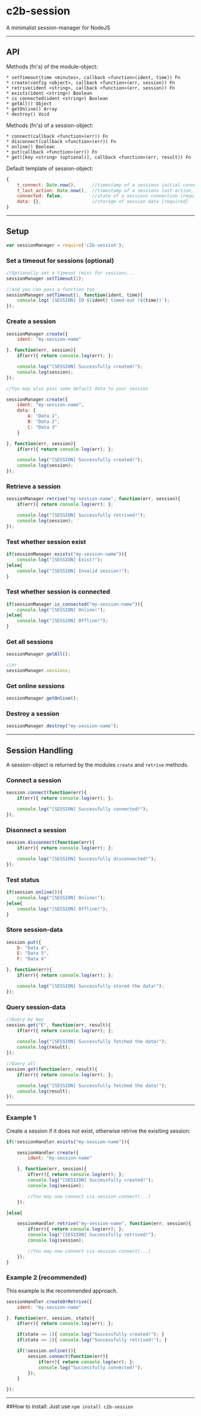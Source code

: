 # c2b-session
A minimalist session-manager for NodeJS

---

## API

Methods (fn's) of the module-object:

```
* setTimeout(time <minutes>, callback <function>(ident, time)) Fn
* create(config <object>, callback <function>(err, session)) Fn
* retrive(ident <string>, callback <function>(err, session)) Fn
* exists(ident <string>) Boolean
* is_connected(ident <string>) Boolean
* getAll() Object
* getOnline() Array
* destroy() Void
```

Methods (fn's) of a session-object:

```
* connect(callback <function>(err)) Fn
* disconnect(callback <function>(err)) Fn
* online() Boolean
* put(callback <function>(err)) Fn
* get([key <string> (optional)], callback <function>(err, result)) Fn
```

Default template of session-object:
```javascript
{
    t_connect: Date.now(),      //timestamp of a sessions initial connection
    t_last_action: Date.now(),  //timestamp of a sessions last action, eg. put() [required]
    connected: false,           //state of a sessions connection [required]
    data: {},                   //storage of session data [required]
}
```

---

## Setup
```javascript
var sessionManager = require('c2b-session');
```

### Set a timeout for sessions (optional)

```javascript
//Optionally set a timeout (min) for sessions...
sessionManager.setTimeout(1);

//and you can pass a function too
sessionManager.setTimeout(1, function(ident, time){
    console.log(`[SESSION] ID ${ident} timed-out (${time})`);
});
```

### Create a session
```javascript
sessionManager.create({
    ident: "my-session-name"

}, function(err, session){
    if(err){ return console.log(err); };

    console.log("[SESSION] Successfully created!");
    console.log(session);
});

//You may also pass some default data to your session

sessionManager.create({
    ident: "my-session-name",
    data: {
        A: "Data 1",
        B: "Data 2",
        C: "Data 3"
    }

}, function(err, session){
    if(err){ return console.log(err); };

    console.log("[SESSION] Successfully created!");
    console.log(session);
});
```

### Retrieve a session
```javascript
sessionManager.retrive("my-session-name", function(err, session){
    if(err){ return console.log(err); };

    console.log("[SESSION] Successfully retrived!");
    console.log(session);
});
```

### Test whether session exist
```javascript
if(sessionManager.exists("my-session-name")){
    console.log("[SESSION] Exist!");
}else{
    console.log("[SESSION] Invalid session!");
}
```

### Test whether session is connected
```javascript
if(sessionManager.is_connected("my-session-name")){
    console.log("[SESSION] Online!");
}else{
    console.log("[SESSION] Offline!");
}
```

### Get all sessions
```javascript
sessionManager.getAll();

//or
sessionManager.sessions;
```

### Get online sessions
```javascript
sessionManager.getOnline();
```

### Destroy a session
```javascript
sessionManager.destroy("my-session-name");
```
---

## Session Handling
A session-object is returned by the modules ```create``` and ```retrive``` methods.

### Connect a session
```javascript
session.connect(function(err){
    if(err){ return console.log(err); };

    console.log("[SESSION] Successfully connected!");
});
```

### Disonnect a session
```javascript
session.disconnect(function(err){
    if(err){ return console.log(err); };

    console.log("[SESSION] Successfully disconnected!");
});
```

### Test status
```javascript
if(session.online()){
    console.log("[SESSION] Online!");
}else{
    console.log("[SESSION] Offline!");
}
```

### Store session-data
```javascript
session.put({ 
    D: "Data 4",
    E: "Data 5",
    F: "Data 6"

}, function(err){
    if(err){ return console.log(err); };

    console.log("[SESSION] Successfully stored the data!");
});
```

### Query session-data
```javascript
//Query by key
session.get("E", function(err, result){
    if(err){ return console.log(err); };
    
    console.log("[SESSION] Successfully fetched the data!");
    console.log(result);
});

//Query all
session.get(function(err, result){
    if(err){ return console.log(err); };

    console.log("[SESSION] Successfully fetched the data!");
    console.log(result);
});
```

---

### Example 1
Create a session if it does not exist,
otherwise retrive the exisiting session:

```javascript
if(!sessionHandler.exists("my-session-name")){

    sessionHandler.create({
        ident: "my-session-name"

    }, function(err, session){
        if(err){ return console.log(err); };
        console.log("[SESSION] Successfully created!");
        console.log(session);

        //You may now connect via session.connect(...)
    });

}else{

    sessionHandler.retrive("my-session-name", function(err, session){
        if(err){ return console.log(err); };
        console.log("[SESSION] Successfully retrived!");
        console.log(session);

        //You may now connect via session.connect(...)
    });
}
```

### Example 2 (recommended)
This example is the recommended approach.

```javascript
sessionHandler.createOrRetrive({
    ident: "my-session-name"

}, function(err, session, state){
    if(err){ return console.log(err); };

    if(state == 1){ console.log("Successfully created!"); }
    if(state == 2){ console.log("Successfully retrived!"); }

    if(!session.online()){
        session.connect(function(err){
            if(err){ return console.log(err); };
            console.log("Successfully connected!");
        });
    }

});
```
---

##How to install:
Just use `npm install c2b-session` 
